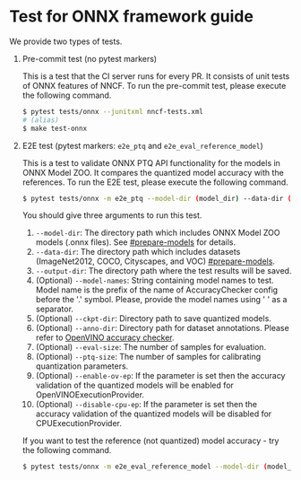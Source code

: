 # Test for ONNX framework guide

We provide two types of tests.

1. Pre-commit test (no pytest markers)

    This is a test that the CI server runs for every PR. It consists of unit tests of ONNX features of NNCF. To run the pre-commit test, please execute the following command.

    ```bash
    $ pytest tests/onnx --junitxml nncf-tests.xml
    # (alias)
    $ make test-onnx
    ```

2. E2E test (pytest markers: `e2e_ptq` and `e2e_eval_reference_model`)

    This is a test to validate ONNX PTQ API functionality for the models in ONNX Model ZOO. It compares the quantized model accuracy with the references. To run the E2E test, please execute the following command.

    ```bash
    $ pytest tests/onnx -m e2e_ptq --model-dir (model_dir) --data-dir (data_dir) --output-dir (output_dir) --ckpt-dir (ckpt_dir) --anno-dir (anno_dir) --eval-size (eval_size) --ptq-size (ptq_size)
    ```

    You should give three arguments to run this test.

    1. `--model-dir`: The directory path which includes ONNX Model ZOO models (.onnx files). See [#prepare-models](benchmarking/README.md#prepare-models) for details.
    2. `--data-dir`: The directory path which includes datasets (ImageNet2012, COCO, Cityscapes, and VOC) [#prepare-models](benchmarking/README.md#prepare-models).
    3. `--output-dir`: The directory path where the test results will be saved.
    4. (Optional) `--model-names`: String containing model names to test. Model name is the prefix of the name of AccuracyChecker config before the '.' symbol. Please, provide the model names using ' ' as a separator.
    5. (Optional) `--ckpt-dir`: Directory path to save quantized models.
    6. (Optional) `--anno-dir`: Directory path for dataset annotations. Please refer to [OpenVINO accuracy checker](https://github.com/openvinotoolkit/open_model_zoo/tree/master/tools/accuracy_checker).
    7. (Optional) `--eval-size`: The number of samples for evaluation.
    8. (Optional) `--ptq-size`: The number of samples for calibrating quantization parameters.
    9. (Optional) `--enable-ov-ep`: If the parameter is set then the accuracy validation of the quantized models
             will be enabled for OpenVINOExecutionProvider.
    10. (Optional) `--disable-cpu-ep`: If the parameter is set then the accuracy validation of the quantized models
              will be disabled for CPUExecutionProvider. 

    If you want to test the reference (not quantized) model accuracy - try the following command.

    ```bash
    $ pytest tests/onnx -m e2e_eval_reference_model --model-dir (model_dir) --data-dir (data_dir) --output-dir (output_dir) --ckpt-dir (ckpt_dir) --anno-dir (anno_dir) --eval-size (eval_size) --ptq-size (ptq_size)
    ```
